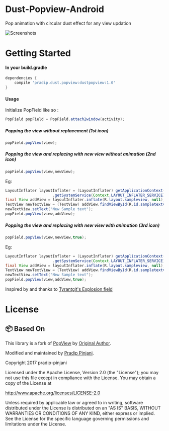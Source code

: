 # Dust-Popview-Android
Pop animation with circular dust effect for any view updation

![Screenshots](https://media.giphy.com/media/FoGScttOF8e40/giphy.gif) 

# Getting Started 
<h4>In your build.gradle</h4>

```groovy
dependencies {
    compile 'pradip.dust.popview:dustpopview:1.0'
}
```    
<h4>Usage</h4>

Initialize PopField like so :

```java
PopField popField = PopField.attach2window(activity);
```

<h5>Popping the view without replacement (1st icon)</h5>

```java
popField.popView(view);
```

<h5>Popping the view and replacing with new view without animation (2nd icon)</h5>

```java
popField.popView(view,newView);
```
Eg:

   ```java
   LayoutInflater layoutInflater = (LayoutInflater) getApplicationContext()        
    					.getSystemService(Context.LAYOUT_INFLATER_SERVICE);
   final View addView = layoutInflater.inflate(R.layout.sampleview, null);         //Inflate new view from xml
   TextView newTextView = (TextView) addView.findViewById(R.id.sampletextview);    //Reference the newview     
   newTextView.setText("New Sample text");
   popField.popView(view,addView);
   ```
   
<h5>Popping the view and replacing with new view with animation (3rd icon)</h5>

```java
popField.popView(view,newView,true);
```
Eg:

   ```java
   LayoutInflater layoutInflater = (LayoutInflater) getApplicationContext()        
    					.getSystemService(Context.LAYOUT_INFLATER_SERVICE);
   final View addView = layoutInflater.inflate(R.layout.sampleview, null);         //Inflate new view from xml
   TextView newTextView = (TextView) addView.findViewById(R.id.sampletextview);    //Reference the newview     
   newTextView.setText("New Sample text");
   popField.popView(view,addView,true);
   ```

Inspired by and thanks to [Tyrantgit's Explosion field](https://github.com/tyrantgit/ExplosionField)

# License

## 📦 Based On

This library is a fork of [PopView](https://github.com/krishnarb3/Popview-Android) by [Original Author](https://github.com/krishnarb3).

Modified and maintained by [Pradip Pinjani](https://github.com/pradip-pinjani).


Copyright 2017 pradip-pinjani

   Licensed under the Apache License, Version 2.0 (the "License");
   you may not use this file except in compliance with the License.
   You may obtain a copy of the License at

   http://www.apache.org/licenses/LICENSE-2.0

   Unless required by applicable law or agreed to in writing, software
   distributed under the License is distributed on an "AS IS" BASIS,
   WITHOUT WARRANTIES OR CONDITIONS OF ANY KIND, either express or implied.
   See the License for the specific language governing permissions and
   limitations under the License.
